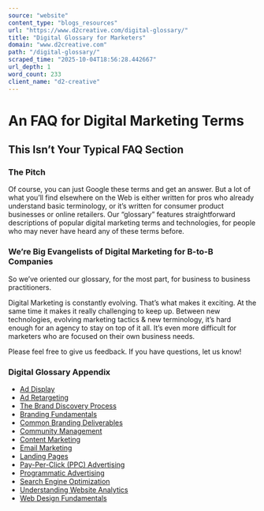 ```yaml
---
source: "website"
content_type: "blogs_resources"
url: "https://www.d2creative.com/digital-glossary/"
title: "Digital Glossary for Marketers"
domain: "www.d2creative.com"
path: "/digital-glossary/"
scraped_time: "2025-10-04T18:56:28.442667"
url_depth: 1
word_count: 233
client_name: "d2-creative"
---
```


# An FAQ for Digital Marketing Terms

## This Isn’t Your Typical FAQ Section

### The Pitch

Of course, you can just Google these terms and get an answer. But a lot of what you’ll find elsewhere on the Web is either written for pros who already understand basic terminology, or it’s written for consumer product businesses or online retailers. Our “glossary” features straightforward descriptions of popular digital marketing terms and technologies, for people who may never have heard any of these terms before.

### We’re Big Evangelists of Digital Marketing for B-to-B Companies

So we’ve oriented our glossary, for the most part, for business to business practitioners.

Digital Marketing is constantly evolving. That’s what makes it exciting. At the same time it makes it really challenging to keep up. Between new technologies, evolving marketing tactics & new terminology, it’s hard enough for an agency to stay on top of it all. It’s even more difficult for marketers who are focused on their own business needs.

Please feel free to give us feedback. If you have questions, let us know!

### Digital Glossary Appendix

*   [Ad Display](https://www.d2creative.com/digital-glossary/ad-display/)
*   [Ad Retargeting](https://www.d2creative.com/digital-glossary/ad-retargeting/)
*   [The Brand Discovery Process](https://www.d2creative.com/digital-glossary/brand-discovery/)
*   [Branding Fundamentals](https://www.d2creative.com/digital-glossary/branding-fundamentals/)
*   [Common Branding Deliverables](https://www.d2creative.com/digital-glossary/branding-deliverables/)
*   [Community Management](https://www.d2creative.com/digital-glossary/community-management/)
*   [Content Marketing](https://www.d2creative.com/digital-glossary/content-marketing/)
*   [Email Marketing](https://www.d2creative.com/digital-glossary/email-marketing/)
*   [Landing Pages](https://www.d2creative.com/digital-glossary/landing-pages/)
*   [Pay-Per-Click (PPC) Advertising](https://www.d2creative.com/digital-glossary/pay-per-click-advertising/)
*   [Programmatic Advertising](https://www.d2creative.com/digital-glossary/programmatic-advertising/)
*   [Search Engine Optimization](https://www.d2creative.com/digital-glossary/search-engine-optimization/)
*   [Understanding Website Analytics](https://www.d2creative.com/digital-glossary/understanding-website-analytics/)
*   [Web Design Fundamentals](https://www.d2creative.com/digital-glossary/web-design-fundamentals/)